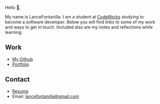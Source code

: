 Hello 👋, 

My name is LanceFontanilla. I am a student at [CodeWorks](https://boisecodeworks.com) studying to become a software developer. Below you will find links to some of my work and ways to get in touch. Included also are my notes and reflections while learning. 

## Work

* [My Github](https://github.com/LanceFontanilla)
* [Portfolio](https://LanceFontanilla.github.io/)

## Contact

* [Resume](https://LanceFontanilla.github.io/resume)
* Email: lancefontanilla@gmail.com
